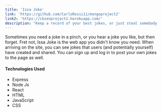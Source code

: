 ```yaml
---
title: 'Issa Joke'
link: 'https://github.com/CarloRossi11/mongoproject2'
link2: 'https://cbzenproject2.herokuapp.com/'
description: "Keep a record of your best jokes, or just steal somebody else's"
---
```


Sometimes you need a joke in a pinch, or you hear a joke you like, but then forget. Fret not, Issa Joke is the web app you didn't know you need. When arriving on the site, you can see jokes that users (and potentially yourself) have created and shared. You can sign up and log in to post your own jokes to the page as well. 

#### Technologies Used
- Express
- Node Js
- React
- HTML
- JavaScript
- CSS